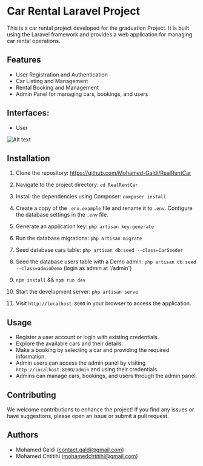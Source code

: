 # Car Rental Laravel Project

This is a car rental project developed for the graduation Project. It is built using the Laravel framework and provides a web application for managing car rental operations.

## Features

-   User Registration and Authentication
-   Car Listing and Management
-   Rental Booking and Management
-   Admin Panel for managing cars, bookings, and users


## Interfaces:

- User

![Alt text](public/user_interface.gif)




## Installation

1. Clone the repository: https://github.com/Mohamed-Galdi/RealRentCar

2. Navigate to the project directory: `cd RealRentCar`

3. Install the dependencies using Composer: `composer install`

4. Create a copy of the `.env.example` file and rename it to `.env`. Configure the database settings in the `.env` file.

5. Generate an application key: `php artisan key:generate`

6. Run the database migrations: `php artisan migrate`

7. Seed database cars table: `php artisan db:seed --class=CarSeeder`

8. Seed the database users table with a Demo admin: `php artisan db:seed --class=adminDemo` (login as admin at '/admin')

9. `npm install` && `npm run dev`

10. Start the development server: `php artisan serve`

11. Visit `http://localhost:8000` in your browser to access the application.

## Usage

-   Register a user account or login with existing credentials.
-   Explore the available cars and their details.
-   Make a booking by selecting a car and providing the required information.
-   Admin users can access the admin panel by visiting `http://localhost:8000/admin` and using their credentials.
-   Admins can manage cars, bookings, and users through the admin panel.

## Contributing

We welcome contributions to enhance the project! If you find any issues or have suggestions, please open an issue or submit a pull request.

## Authors

-   Mohamed Galdi (contact.galdi@gmail.com)
-   Mohamed Chtitihi (mohamedchtitihi@gmail.com)
